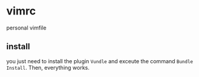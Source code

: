 # vimrc
personal vimfile

## install
you just need to install the plugin `Vundle` and exceute the command `Bundle Install`. Then, everything works.
